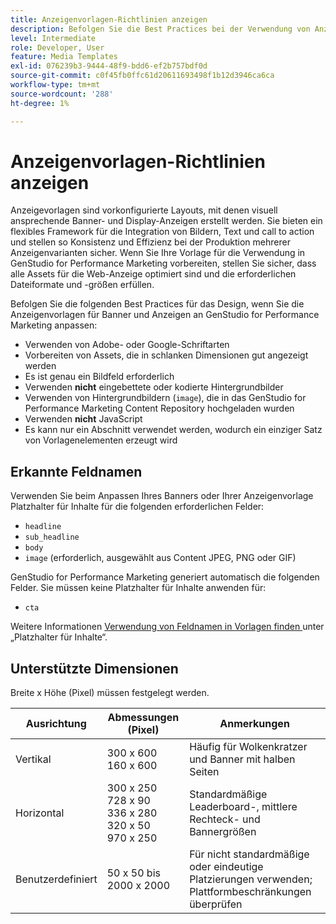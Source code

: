 ```yaml
---
title: Anzeigenvorlagen-Richtlinien anzeigen
description: Befolgen Sie die Best Practices bei der Verwendung von Anzeigen- und Bannervorlagen mit Adobe GenStudio for Performance Marketing.
level: Intermediate
role: Developer, User
feature: Media Templates
exl-id: 076239b3-9444-48f9-bdd6-ef2b757bdf0d
source-git-commit: c0f45fb0ffc61d20611693498f1b12d3946ca6ca
workflow-type: tm+mt
source-wordcount: '288'
ht-degree: 1%

---
```


# Anzeigenvorlagen-Richtlinien anzeigen

Anzeigevorlagen sind vorkonfigurierte Layouts, mit denen visuell ansprechende Banner- und Display-Anzeigen erstellt werden. Sie bieten ein flexibles Framework für die Integration von Bildern, Text und call to action und stellen so Konsistenz und Effizienz bei der Produktion mehrerer Anzeigenvarianten sicher. Wenn Sie Ihre Vorlage für die Verwendung in GenStudio for Performance Marketing vorbereiten, stellen Sie sicher, dass alle Assets für die Web-Anzeige optimiert sind und die erforderlichen Dateiformate und -größen erfüllen.

Befolgen Sie die folgenden Best Practices für das Design, wenn Sie die Anzeigenvorlagen für Banner und Anzeigen an GenStudio for Performance Marketing anpassen:

- Verwenden von Adobe- oder Google-Schriftarten
- Vorbereiten von Assets, die in schlanken Dimensionen gut angezeigt werden
- Es ist genau ein Bildfeld erforderlich
- Verwenden **nicht** eingebettete oder kodierte Hintergrundbilder
- Verwenden von Hintergrundbildern (`image`), die in das GenStudio for Performance Marketing Content Repository hochgeladen wurden
- Verwenden **nicht** JavaScript
- Es kann nur ein Abschnitt verwendet werden, wodurch ein einziger Satz von Vorlagenelementen erzeugt wird

## Erkannte Feldnamen

Verwenden Sie beim Anpassen Ihres Banners oder Ihrer Anzeigenvorlage Platzhalter für Inhalte für die folgenden erforderlichen Felder:

- `headline`
- `sub_headline`
- `body`
- `image` (erforderlich, ausgewählt aus Content JPEG, PNG oder GIF)

GenStudio for Performance Marketing generiert automatisch die folgenden Felder. Sie müssen keine Platzhalter für Inhalte anwenden für:

- `cta`

Weitere Informationen [ Verwendung von Feldnamen in Vorlagen finden ](/help/user-guide/content/customize-template.md#content-placeholders) unter „Platzhalter für Inhalte“.

## Unterstützte Dimensionen

Breite x Höhe (Pixel) müssen festgelegt werden.

| Ausrichtung | Abmessungen (Pixel) | Anmerkungen |
|--------------|-------------------------------------------------------------|------------------------------------------------------------------|
| Vertikal | 300 x 600<br>160 x 600 | Häufig für Wolkenkratzer und Banner mit halben Seiten |
| Horizontal | 300 x 250<br>728 x 90<br>336 x 280<br>320 x 50<br>970 x 250 | Standardmäßige Leaderboard-, mittlere Rechteck- und Bannergrößen |
| Benutzerdefiniert | 50 x 50 bis 2000 x 2000 | Für nicht standardmäßige oder eindeutige Platzierungen verwenden; Plattformbeschränkungen überprüfen |

<!-- Potentially add an example

## Template example

+++Example: Display ad template

+++

-->
